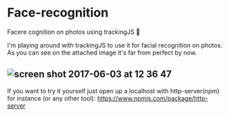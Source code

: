 # Face-recognition 
Facere cognition on photos using trackingJS 📸

I'm playing around with trackingJS to use it for facial recognition on photos. As you can see on the attached image it's far from perfect by now.

![screen shot 2017-06-03 at 12 36 47](https://cloud.githubusercontent.com/assets/9334646/26752840/4f0a428e-4859-11e7-9ed6-ad74f647631a.png)
-------------------------------------------
If you want to try it yourself just open up a localhost with http-server(npm) for instance (or any other tool): https://www.npmjs.com/package/http-server
